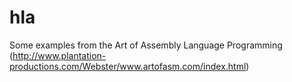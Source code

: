 # hla
Some examples from the Art of Assembly Language Programming (http://www.plantation-productions.com/Webster/www.artofasm.com/index.html)
